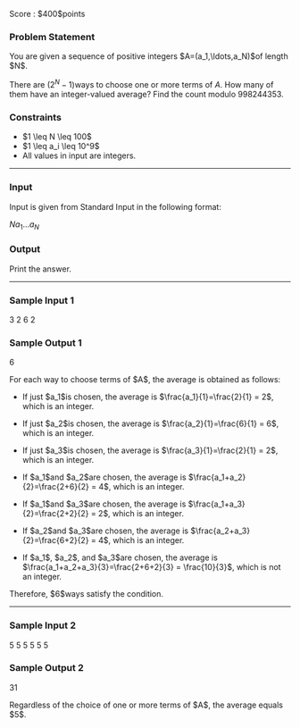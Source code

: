 
<div>

<span>

<span>

<p>
Score : $400$points
</p>

<div>

<section>

### **Problem Statement**

<p>
You are given a sequence of positive integers $A=(a_1,\ldots,a_N)$of length $N$.

There are $(2^N-1)$ways to choose one or more terms of $A$.  How many of them have an integer-valued average?  Find the count modulo $998244353$.
</p>

</section>

</div>

<div>

<section>

### **Constraints**

<ul>

<li>
$1 \leq N \leq 100$
</li>

<li>
$1 \leq a_i \leq 10^9$
</li>

<li>
All values in input are integers.
</li>

</ul>

</section>

</div>

---

<div>

<div>

<section>

### **Input**

<p>
Input is given from Standard Input in the following format:
</p>

<div>

$N$$a_1$$\ldots$$a_N$
</div>

</section>

</div>

<div>

<section>

### **Output**

<p>
Print the answer.
</p>

</section>

</div>

</div>

---

<div>

<section>

### **Sample Input 1**

<div>

3
2 6 2

</div>

</section>

</div>

<div>

<section>

### **Sample Output 1**

<div>

6

</div>

<p>
For each way to choose terms of $A$, the average is obtained as follows:
</p>

<ul>

<li>

<p>
If just $a_1$is chosen, the average is $\frac{a_1}{1}=\frac{2}{1} = 2$, which is an integer.  
</p>

</li>

<li>

<p>
If just $a_2$is chosen, the average is $\frac{a_2}{1}=\frac{6}{1} = 6$, which is an integer.  
</p>

</li>

<li>

<p>
If just $a_3$is chosen, the average is $\frac{a_3}{1}=\frac{2}{1} = 2$, which is an integer.  
</p>

</li>

<li>

<p>
If $a_1$and $a_2$are chosen, the average is $\frac{a_1+a_2}{2}=\frac{2+6}{2} = 4$, which is an integer.  
</p>

</li>

<li>

<p>
If $a_1$and $a_3$are chosen, the average is $\frac{a_1+a_3}{2}=\frac{2+2}{2} = 2$, which is an integer.  
</p>

</li>

<li>

<p>
If $a_2$and $a_3$are chosen, the average is $\frac{a_2+a_3}{2}=\frac{6+2}{2} = 4$, which is an integer.  
</p>

</li>

<li>

<p>
If $a_1$, $a_2$, and $a_3$are chosen, the average is $\frac{a_1+a_2+a_3}{3}=\frac{2+6+2}{3} = \frac{10}{3}$, which is not an integer.
</p>

</li>

</ul>

<p>
Therefore, $6$ways satisfy the condition.
</p>

</section>

</div>

---

<div>

<section>

### **Sample Input 2**

<div>

5
5 5 5 5 5

</div>

</section>

</div>

<div>

<section>

### **Sample Output 2**

<div>

31

</div>

<p>
Regardless of the choice of one or more terms of $A$, the average equals $5$.
</p>

</section>

</div>

</span>

</span>

</div>
